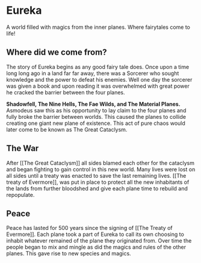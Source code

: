 # Eureka
A world filled with magics from the inner planes. Where fairytales come to life!

## Where did we come from?
The story of Eureka begins as any good fairy tale does. Once upon a time long long ago in a land far far away, there was a Sorcerer who sought knowledge and the power to defeat his enemies. Well one day the sorcerer was given a book and upon reading it was overwhelmed with great power he cracked the barrier between the four planes. 

**Shadowfell, The Nine Hells, The Fae Wilds, and The Material Planes.** Asmodeus saw this as his opportunity to lay claim to the four planes and fully broke the barrier between worlds. This caused the planes to collide creating one giant new plane of existence. This act of pure chaos would later come to be known as The Great Cataclysm.

## The War
After [[The Great Cataclysm]] all sides blamed each other for the cataclysm and began fighting to gain control in this new world. Many lives were lost on all sides until a treaty was enacted to save the last remaining lives. [[The treaty of Evermore]], was put in place to protect all the new inhabitants of the lands from further bloodshed and give each plane time to rebuild and repopulate. 

## Peace
Peace has lasted for 500 years since the signing of [[The Treaty of Evermore]]. Each plane took a part of Eureka to call its own choosing to inhabit whatever remained of the plane they originated from. Over time the people began to mix and mingle as did the magics and rules of the other planes. This gave rise to new species and magics. 

